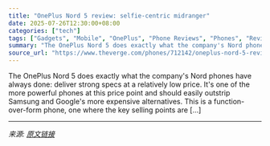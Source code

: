 ```yaml
---
title: "OnePlus Nord 5 review: selfie-centric midranger"
date: 2025-07-26T12:30:00+08:00
categories: ["tech"]
tags: ["Gadgets", "Mobile", "OnePlus", "Phone Reviews", "Phones", "Reviews", "Tech"]
summary: "The OnePlus Nord 5 does exactly what the company's Nord phones have always done: deliver strong specs at a relatively low price. It's one of the more powerful phones at this price point and should eas"
source_url: "https://www.theverge.com/phones/712142/oneplus-nord-5-review"
---
```


The OnePlus Nord 5 does exactly what the company's Nord phones have always done: deliver strong specs at a relatively low price. It's one of the more powerful phones at this price point and should easily outstrip Samsung and Google's more expensive alternatives. This is a function-over-form phone, one where the key selling points are [&#8230;]

---

*来源: [原文链接](https://www.theverge.com/phones/712142/oneplus-nord-5-review)*
